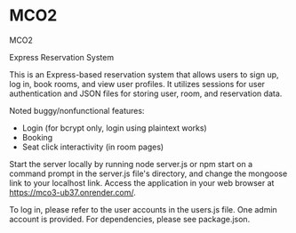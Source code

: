 # MCO2
MCO2

Express Reservation System

This is an Express-based reservation system that allows users to sign up, log in, book rooms, and view user profiles. It utilizes sessions for user authentication and JSON files for storing user, room, and reservation data.

Noted buggy/nonfunctional features:
- Login (for bcrypt only, login using plaintext works)
- Booking
- Seat click interactivity (in room pages)

Start the server locally by running node server.js or npm start on a command prompt in the server.js file's directory, and change the mongoose link to your localhost link.
Access the application in your web browser at https://mco3-ub37.onrender.com/.

To log in, please refer to the user accounts in the users.js file. One admin account is provided.
For dependencies, please see package.json.


